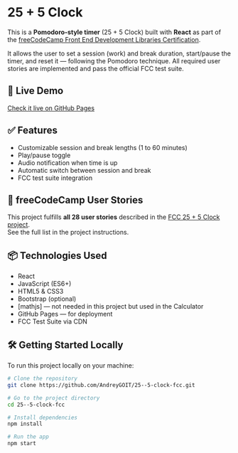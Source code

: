 # 25 + 5 Clock

This is a **Pomodoro-style timer** (25 + 5 Clock) built with **React** as part of the [freeCodeCamp Front End Development Libraries Certification](https://www.freecodecamp.org/learn/front-end-development-libraries/).

It allows the user to set a session (work) and break duration, start/pause the timer, and reset it — following the Pomodoro technique. All required user stories are implemented and pass the official FCC test suite.

## 🔗 Live Demo

[Check it live on GitHub Pages](https://AndreyGOIT.github.io/25--5-clock-fcc)

## ✅ Features

- Customizable session and break lengths (1 to 60 minutes)
- Play/pause toggle
- Audio notification when time is up
- Automatic switch between session and break
- FCC test suite integration

## 🧪 freeCodeCamp User Stories

This project fulfills **all 28 user stories** described in the [FCC 25 + 5 Clock project](https://www.freecodecamp.org/learn/front-end-development-libraries/front-end-development-libraries-projects/build-a-25-5-clock).  
See the full list in the project instructions.

## 📦 Technologies Used

- React
- JavaScript (ES6+)
- HTML5 & CSS3
- Bootstrap (optional)
- [mathjs] — not needed in this project but used in the Calculator
- GitHub Pages — for deployment
- FCC Test Suite via CDN

## 🛠 Getting Started Locally

To run this project locally on your machine:

```bash
# Clone the repository
git clone https://github.com/AndreyGOIT/25--5-clock-fcc.git

# Go to the project directory
cd 25--5-clock-fcc

# Install dependencies
npm install

# Run the app
npm start
```
